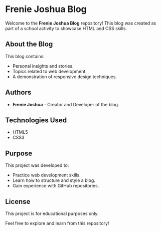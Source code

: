 # Frenie Joshua Blog

Welcome to the **Frenie Joshua Blog** repository! This blog was created as part of a school activity to showcase HTML and CSS skills.

## About the Blog

This blog contains:

- Personal insights and stories.
- Topics related to web development.
- A demonstration of responsive design techniques.

## Authors

- **Frenie Joshua** - Creator and Developer of the blog.

## Technologies Used

- HTML5
- CSS3

## Purpose

This project was developed to:

- Practice web development skills.
- Learn how to structure and style a blog.
- Gain experience with GitHub repositories.

## License

This project is for educational purposes only.

Feel free to explore and learn from this repository!
